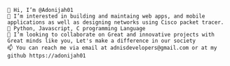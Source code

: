 

    👋 Hi, I’m @Adonijah01
    👀 I’m interested in building and maintaing web apps, and mobile applications as well as designing networks using Cisco packet tracer.
    🌱 Python, Javascript, C programming Language
    💞️ I’m looking to collaborate on Great and innovative projects with Great minds like you, Let's make a difference in our society
    📫 You can reach me via email at adnisdevelopers@gmail.com or at my github https://adonijah01

